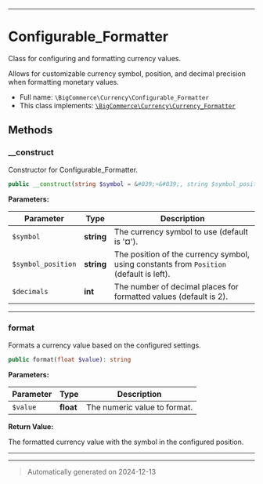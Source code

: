 ***

# Configurable_Formatter

Class for configuring and formatting currency values.

Allows for customizable currency symbol, position, and decimal precision when formatting monetary values.

* Full name: `\BigCommerce\Currency\Configurable_Formatter`
* This class implements:
[`\BigCommerce\Currency\Currency_Formatter`](./classes/BigCommerce/Currency/Currency_Formatter.md)




## Methods


### __construct

Constructor for Configurable_Formatter.

```php
public __construct(string $symbol = &#039;¤&#039;, string $symbol_position = Position::POSITION_LEFT, int $decimals = 2): mixed
```








**Parameters:**

| Parameter | Type | Description |
|-----------|------|-------------|
| `$symbol` | **string** | The currency symbol to use (default is &#039;¤&#039;). |
| `$symbol_position` | **string** | The position of the currency symbol, using constants from `Position` (default is left). |
| `$decimals` | **int** | The number of decimal places for formatted values (default is 2). |





***

### format

Formats a currency value based on the configured settings.

```php
public format(float $value): string
```








**Parameters:**

| Parameter | Type | Description |
|-----------|------|-------------|
| `$value` | **float** | The numeric value to format. |


**Return Value:**

The formatted currency value with the symbol in the configured position.




***


***
> Automatically generated on 2024-12-13
